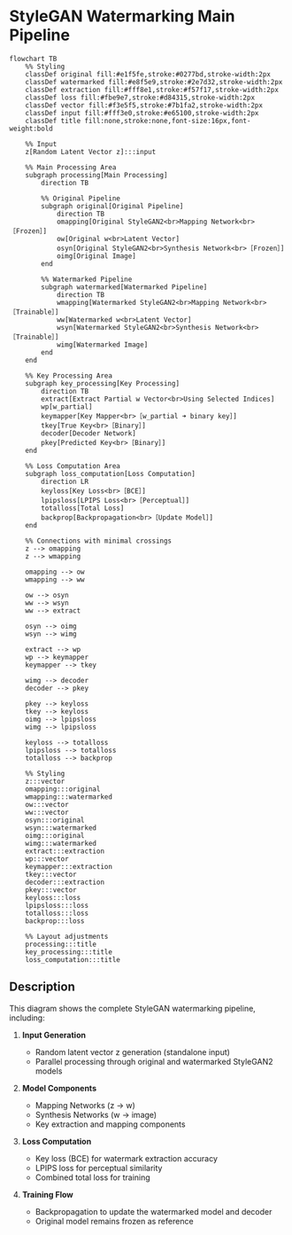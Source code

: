 # StyleGAN Watermarking Main Pipeline

```mermaid
flowchart TB
    %% Styling
    classDef original fill:#e1f5fe,stroke:#0277bd,stroke-width:2px
    classDef watermarked fill:#e8f5e9,stroke:#2e7d32,stroke-width:2px
    classDef extraction fill:#fff8e1,stroke:#f57f17,stroke-width:2px
    classDef loss fill:#fbe9e7,stroke:#d84315,stroke-width:2px
    classDef vector fill:#f3e5f5,stroke:#7b1fa2,stroke-width:2px
    classDef input fill:#fff3e0,stroke:#e65100,stroke-width:2px
    classDef title fill:none,stroke:none,font-size:16px,font-weight:bold

    %% Input
    z[Random Latent Vector z]:::input

    %% Main Processing Area
    subgraph processing[Main Processing]
        direction TB
        
        %% Original Pipeline
        subgraph original[Original Pipeline]
            direction TB
            omapping[Original StyleGAN2<br>Mapping Network<br>［Frozen］]
            ow[Original w<br>Latent Vector]
            osyn[Original StyleGAN2<br>Synthesis Network<br>［Frozen］]
            oimg[Original Image]
        end

        %% Watermarked Pipeline
        subgraph watermarked[Watermarked Pipeline]
            direction TB
            wmapping[Watermarked StyleGAN2<br>Mapping Network<br>［Trainable］]
            ww[Watermarked w<br>Latent Vector]
            wsyn[Watermarked StyleGAN2<br>Synthesis Network<br>［Trainable］]
            wimg[Watermarked Image]
        end
    end

    %% Key Processing Area
    subgraph key_processing[Key Processing]
        direction TB
        extract[Extract Partial w Vector<br>Using Selected Indices]
        wp[w_partial]
        keymapper[Key Mapper<br>［w_partial ➜ binary key］]
        tkey[True Key<br>［Binary］]
        decoder[Decoder Network]
        pkey[Predicted Key<br>［Binary］]
    end

    %% Loss Computation Area
    subgraph loss_computation[Loss Computation]
        direction LR
        keyloss[Key Loss<br>［BCE］]
        lpipsloss[LPIPS Loss<br>［Perceptual］]
        totalloss[Total Loss]
        backprop[Backpropagation<br>［Update Model］]
    end

    %% Connections with minimal crossings
    z --> omapping
    z --> wmapping
    
    omapping --> ow
    wmapping --> ww
    
    ow --> osyn
    ww --> wsyn
    ww --> extract
    
    osyn --> oimg
    wsyn --> wimg
    
    extract --> wp
    wp --> keymapper
    keymapper --> tkey
    
    wimg --> decoder
    decoder --> pkey
    
    pkey --> keyloss
    tkey --> keyloss
    oimg --> lpipsloss
    wimg --> lpipsloss
    
    keyloss --> totalloss
    lpipsloss --> totalloss
    totalloss --> backprop
    
    %% Styling
    z:::vector
    omapping:::original
    wmapping:::watermarked
    ow:::vector
    ww:::vector
    osyn:::original
    wsyn:::watermarked
    oimg:::original
    wimg:::watermarked
    extract:::extraction
    wp:::vector
    keymapper:::extraction
    tkey:::vector
    decoder:::extraction
    pkey:::vector
    keyloss:::loss
    lpipsloss:::loss
    totalloss:::loss
    backprop:::loss

    %% Layout adjustments
    processing:::title
    key_processing:::title
    loss_computation:::title
```

## Description

This diagram shows the complete StyleGAN watermarking pipeline, including:

1. **Input Generation**
   - Random latent vector z generation (standalone input)
   - Parallel processing through original and watermarked StyleGAN2 models

2. **Model Components**
   - Mapping Networks (z → w)
   - Synthesis Networks (w → image)
   - Key extraction and mapping components

3. **Loss Computation**
   - Key loss (BCE) for watermark extraction accuracy
   - LPIPS loss for perceptual similarity
   - Combined total loss for training

4. **Training Flow**
   - Backpropagation to update the watermarked model and decoder
   - Original model remains frozen as reference 